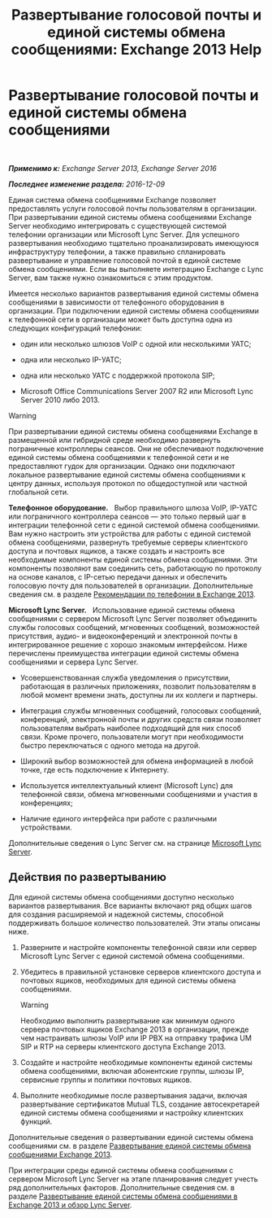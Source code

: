 ﻿---
title: 'Развертывание голосовой почты и единой системы обмена сообщениями: Exchange 2013 Help'
TOCTitle: Развертывание голосовой почты и единой системы обмена сообщениями
ms:assetid: 3df61b62-a1e4-41fb-969c-319189ae4e42
ms:mtpsurl: https://technet.microsoft.com/ru-ru/library/JJ673519(v=EXCHG.150)
ms:contentKeyID: 50487867
ms.date: 04/30/2018
mtps_version: v=EXCHG.150
ms.translationtype: HT
---

# Развертывание голосовой почты и единой системы обмена сообщениями

 

_**Применимо к:** Exchange Server 2013, Exchange Server 2016_

_**Последнее изменение раздела:** 2016-12-09_

Единая система обмена сообщениями Exchange позволяет предоставлять услуги голосовой почты пользователям в организации. При развертывании единой системы обмена сообщениями Exchange Server необходимо интегрировать с существующей системой телефонии организации или Microsoft Lync Server. Для успешного развертывания необходимо тщательно проанализировать имеющуюся инфраструктуру телефонии, а также правильно спланировать развертывание и управление голосовой почтой в единой системе обмена сообщениями. Если вы выполняете интеграцию Exchange с Lync Server, вам также нужно ознакомиться с этим продуктом.

Имеется несколько вариантов развертывания единой системы обмена сообщениями в зависимости от телефонного оборудования в организации. При подключении единой системы обмена сообщениями к телефонной сети в организации может быть доступна одна из следующих конфигураций телефонии:

  - один или несколько шлюзов VoIP с одной или несколькими УАТС;

  - одна или несколько IP-УАТС;

  - одна или несколько УАТС с поддержкой протокола SIP;

  - Microsoft Office Communications Server 2007 R2 или Microsoft Lync Server 2010 либо 2013.

> [!WARNING]  
> При развертывании единой системы обмена сообщениями Exchange в размещенной или гибридной среде необходимо развернуть пограничные контроллеры сеансов. Они не обеспечивают подключение единой системы обмена сообщениями к телефонной сети и не предоставляют гудок для организации. Однако они подключают локальное развертывание единой системы обмена сообщениями к центру данных, используя протокол по общедоступной или частной глобальной сети.


**Телефонное оборудование.**   Выбор правильного шлюза VoIP, IP-УАТС или пограничного контроллера сеансов — это только первый шаг в интеграции телефонной сети с единой системой обмена сообщениями. Вам нужно настроить эти устройства для работы с единой системой обмена сообщениями, развернуть требуемые серверы клиентского доступа и почтовых ящиков, а также создать и настроить все необходимые компоненты единой системы обмена сообщениями. Эти компоненты позволяют вам соединить сеть, работающую по протоколу на основе каналов, с IP-сетью передачи данных и обеспечить голосовую почту для пользователей в организации. Дополнительные сведения см. в разделе [Рекомендации по телефонии в Exchange 2013](telephony-advisor-for-exchange-2013-exchange-2013-help.md).

**Microsoft Lync Server.**   Использование единой системы обмена сообщениями с сервером Microsoft Lync Server позволяет объединить службы голосовых сообщений, мгновенных сообщений, возможностей присутствия, аудио- и видеоконференций и электронной почты в интегрированное решение с хорошо знакомым интерфейсом. Ниже перечислены преимущества интеграции единой системы обмена сообщениями и сервера Lync Server.

  - Усовершенствованная служба уведомления о присутствии, работающая в различных приложениях, позволит пользователям в любой момент времени знать, доступны ли их коллеги и партнеры.

  - Интеграция службы мгновенных сообщений, голосовых сообщений, конференций, электронной почты и других средств связи позволяет пользователям выбрать наиболее подходящий для них способ связи. Кроме прочего, пользователи могут при необходимости быстро переключаться с одного метода на другой.

  - Широкий выбор возможностей для обмена информацией в любой точке, где есть подключение к Интернету.

  - Используется интеллектуальный клиент (Microsoft Lync) для телефонной связи, обмена мгновенными сообщениями и участия в конференциях;

  - Наличие единого интерфейса при работе с различными устройствами.

Дополнительные сведения о Lync Server см. на странице [Microsoft Lync Server](https://go.microsoft.com/fwlink/p/?linkid=265752).

## Действия по развертыванию

Для единой системы обмена сообщениями доступно несколько вариантов развертывания. Все варианты включают ряд общих шагов для создания расширяемой и надежной системы, способной поддерживать большое количество пользователей. Эти этапы описаны ниже.

1.  Разверните и настройте компоненты телефонной связи или сервер Microsoft Lync Server с единой системой обмена сообщениями.

2.  Убедитесь в правильной установке серверов клиентского доступа и почтовых ящиков, необходимых для единой системы обмена сообщениями.
    
    > [!WARNING]  
    > Необходимо выполнить развертывание как минимум одного сервера почтовых ящиков Exchange 2013 в организации, прежде чем настраивать шлюзы VoIP или IP PBX на отправку трафика UM SIP и RTP на серверы клиентского доступа Exchange 2013.


3.  Создайте и настройте необходимые компоненты единой системы обмена сообщениями, включая абонентские группы, шлюзы IP, сервисные группы и политики почтовых ящиков.

4.  Выполните необходимые после развертывания задачи, включая развертывание сертификатов Mutual TLS, создание автосекретарей единой системы обмена сообщениями и настройку клиентских функций.

Дополнительные сведения о развертывании единой системы обмена сообщениями см. в разделе [Развертывание единой системы обмена сообщениями Exchange 2013](deploy-exchange-2013-um-exchange-2013-help.md).

При интеграции среды единой системы обмена сообщениями с сервером Microsoft Lync Server на этапе планирования следует учесть ряд дополнительных факторов. Дополнительные сведения см. в разделе [Развертывание единой системы обмена сообщениями в Exchange 2013 и обзор Lync Server](deploying-exchange-2013-um-and-lync-server-overview-exchange-2013-help.md).

